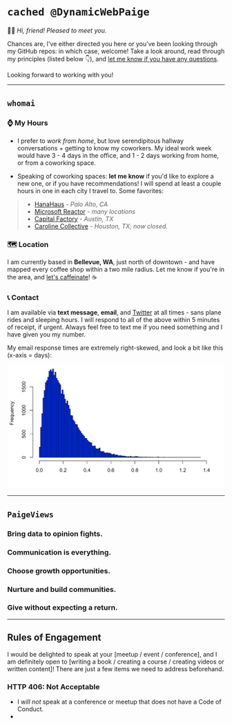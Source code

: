 # `cached @DynamicWebPaige`

🙋‍♀️ _Hi, friend! Pleased to meet you._ 

Chances are, I've either directed you here or you've been looking through my GitHub repos: in which case, welcome! Take a look around, read through my principles (listed below 👇), and [let me know if you have any questions](mailto:paige.bailey@microsoft.com). 

Looking forward to working with you!

*******

## `whomai`

### ⌚ My Hours

* I prefer to _work from home_, but love serendipitous hallway conversations + getting to know my coworkers. My ideal work week would have 3 - 4 days in the office, and 1 - 2 days working from home, or from a coworking space.

* Speaking of coworking spaces: **let me know** if you'd like to explore a new one, or if you have recommendations! I will spend at least a couple hours in one in each city I travel to. Some favorites:

> * [HanaHaus](http://www.hanahaus.com/) - _Palo Alto, CA_
> * [Microsoft Reactor](https://developer.microsoft.com/en-us/reactor/) - _many locations_
> * [Capital Factory](https://www.capitalfactory.com/) - _Austin, TX_
> * [Caroline Collective](https://www.houstonpress.com/arts/caroline-collective-is-officially-closed-6390605) - _Houston, TX; now closed._

### 🗺 Location

I am currently based in **Bellevue, WA**, just north of downtown - and have mapped every coffee shop within a two mile radius. Let me know if you're in the area, and [let's caffeinate]()! ☕

### 📞 Contact

I am available via **text message**, **email**, and [Twitter](https://www.twitter.com/dynamicwebpaige) at all times - sans plane rides and sleeping hours. I will respond to all of the above within 5 minutes of receipt, if urgent. Always feel free to text me if you need something and I have given you my number.

My email response times are extremely right-skewed, and look a bit like this (x-axis = days):

![](https://github.com/dynamicwebpaige/info/blob/master/paige_responses.png)

**********

## `PaigeViews`

### Bring data to opinion fights.
### Communication is everything.
### Choose growth opportunities.
### Nurture and build communities.
### Give without expecting a return.

**********

## Rules of Engagement

I would be delighted to speak at your [meetup / event / conference], and I am definitely open to [writing a book / creating a course / creating videos or written content]! There are just a few items we need to address beforehand.

### HTTP 406: Not Acceptable

* I _will not_ speak at a conference or meetup that does not have a Code of Conduct.
*
